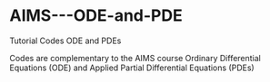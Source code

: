 # AIMS---ODE-and-PDE
Tutorial Codes ODE and PDEs 

Codes are complementary to the AIMS course Ordinary Differential Equations (ODE) and Applied Partial Differential Equations (PDEs)
